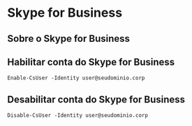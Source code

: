 # Skype for Business

## Sobre o Skype for Business

## Habilitar conta do Skype for Business

```Enable-CsUser -Identity user@seudominio.corp```

## Desabilitar conta do Skype for Business

```Disable-CsUser -Identity user@seudominio.corp```
